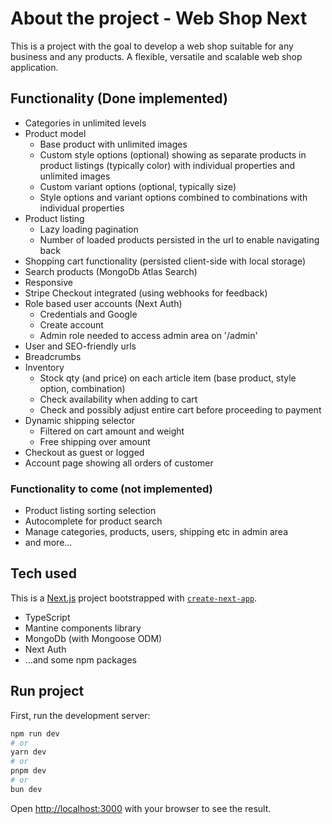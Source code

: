 # About the project - Web Shop Next

This is a project with the goal to develop a web shop suitable for any business and any products. A flexible, versatile and scalable web shop application.

## Functionality (Done implemented)

- Categories in unlimited levels
- Product model
    - Base product with unlimited images
    - Custom style options (optional) showing as separate products in product listings (typically color) with individual properties and unlimited images
    - Custom variant options (optional, typically size)
    - Style options and variant options combined to combinations with individual properties
- Product listing
    - Lazy loading pagination
    - Number of loaded products persisted in the url to enable navigating back 
- Shopping cart functionality (persisted client-side with local storage)
- Search products (MongoDb Atlas Search)
- Responsive
- Stripe Checkout integrated (using webhooks for feedback)
- Role based user accounts (Next Auth)
    - Credentials and Google
    - Create account
    - Admin role needed to access admin area on '/admin' 
- User and SEO-friendly urls
- Breadcrumbs
- Inventory
    - Stock qty (and price) on each article item (base product, style option, combination)
    - Check availability when adding to cart
    - Check and possibly adjust entire cart before proceeding to payment
- Dynamic shipping selector
    - Filtered on cart amount and weight
    - Free shipping over amount
- Checkout as guest or logged
- Account page showing all orders of customer

### Functionality to come (not implemented)
- Product listing sorting selection
- Autocomplete for product search
- Manage categories, products, users, shipping etc in admin area
- and more...


## Tech used

This is a [Next.js](https://nextjs.org/) project bootstrapped with [`create-next-app`](https://github.com/vercel/next.js/tree/canary/packages/create-next-app).

- TypeScript
- Mantine components library
- MongoDb (with Mongoose ODM)
- Next Auth
- ...and some npm packages

## Run project

First, run the development server:

```bash
npm run dev
# or
yarn dev
# or
pnpm dev
# or
bun dev
```

Open [http://localhost:3000](http://localhost:3000) with your browser to see the result.




